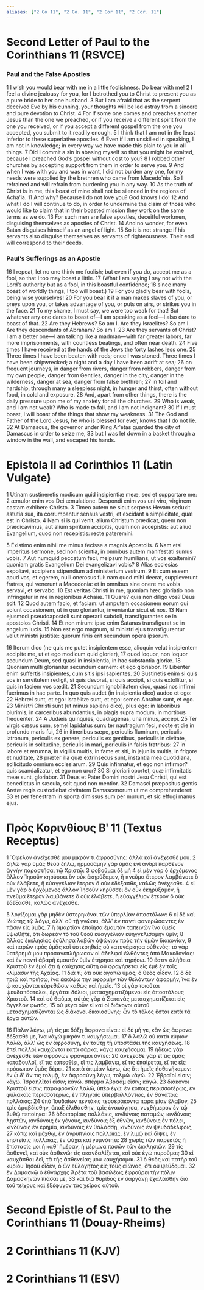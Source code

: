 ```yaml
---
aliases: ["2 Co 11", "2 Co. 11", "2 Cor 11", "2 Cor. 11"]
---
```



# Second Letter of Paul to the Corinthians 11 (RSVCE)

### Paul and the False Apostles
1 I wish you would bear with me in a little foolishness. Do bear with me!
2 I feel a divine jealousy for you, for I betrothed you to Christ to present you as a pure bride to her one husband.
3 But I am afraid that as the serpent deceived Eve by his cunning, your thoughts will be led astray from a sincere and pure devotion to Christ.
4 For if some one comes and preaches another Jesus than the one we preached, or if you receive a different spirit from the one you received, or if you accept a different gospel from the one you accepted, you submit to it readily enough.
5 I think that I am not in the least inferior to these superlative apostles.
6 Even if I am unskilled in speaking, I am not in knowledge; in every way we have made this plain to you in all things.
7 Did I commit a sin in abasing myself so that you might be exalted, because I preached God’s gospel without cost to you?
8 I robbed other churches by accepting support from them in order to serve you.
9 And when I was with you and was in want, I did not burden any one, for my needs were supplied by the brethren who came from Macedoʹnia. So I refrained and will refrain from burdening you in any way.
10 As the truth of Christ is in me, this boast of mine shall not be silenced in the regions of Achaʹia.
11 And why? Because I do not love you? God knows I do!
12 And what I do I will continue to do, in order to undermine the claim of those who would like to claim that in their boasted mission they work on the same terms as we do.
13 For such men are false apostles, deceitful workmen, disguising themselves as apostles of Christ.
14 And no wonder, for even Satan disguises himself as an angel of light.
15 So it is not strange if his servants also disguise themselves as servants of righteousness. Their end will correspond to their deeds.
### Paul’s Sufferings as an Apostle
16 I repeat, let no one think me foolish; but even if you do, accept me as a fool, so that I too may boast a little.
17 (What I am saying I say not with the Lord’s authority but as a fool, in this boastful confidence;
18 since many boast of worldly things, I too will boast.)
19 For you gladly bear with fools, being wise yourselves!
20 For you bear it if a man makes slaves of you, or preys upon you, or takes advantage of you, or puts on airs, or strikes you in the face.
21 To my shame, I must say, we were too weak for that! But whatever any one dares to boast of—I am speaking as a fool—I also dare to boast of that.
22 Are they Hebrews? So am I. Are they Israelites? So am I. Are they descendants of Abraham? So am I.
23 Are they servants of Christ? I am a better one—I am talking like a madman—with far greater labors, far more imprisonments, with countless beatings, and often near death.
24 Five times I have received at the hands of the Jews the forty lashes less one.
25 Three times I have been beaten with rods; once I was stoned. Three times I have been shipwrecked; a night and a day I have been adrift at sea;
26 on frequent journeys, in danger from rivers, danger from robbers, danger from my own people, danger from Gentiles, danger in the city, danger in the wilderness, danger at sea, danger from false brethren;
27 in toil and hardship, through many a sleepless night, in hunger and thirst, often without food, in cold and exposure.
28 And, apart from other things, there is the daily pressure upon me of my anxiety for all the churches.
29 Who is weak, and I am not weak? Who is made to fall, and I am not indignant?
30 If I must boast, I will boast of the things that show my weakness.
31 The God and Father of the Lord Jesus, he who is blessed for ever, knows that I do not lie.
32 At Damascus, the governor under King Arʹetas guarded the city of Damascus in order to seize me,
33 but I was let down in a basket through a window in the wall, and escaped his hands.


# Epistola II ad Corinthios 11 (Latin Vulgate)

1 Utinam sustineretis modicum quid insipientiæ meæ, sed et supportare me:
2 æmulor enim vos Dei æmulatione. Despondi enim vos uni viro, virginem castam exhibere Christo.
3 Timeo autem ne sicut serpens Hevam seduxit astutia sua, ita corrumpantur sensus vestri, et excidant a simplicitate, quæ est in Christo.
4 Nam si is qui venit, alium Christum prædicat, quem non prædicavimus, aut alium spiritum accipitis, quem non accepistis: aut aliud Evangelium, quod non recepistis: recte pateremini.

5 Existimo enim nihil me minus fecisse a magnis Apostolis.
6 Nam etsi imperitus sermone, sed non scientia, in omnibus autem manifestati sumus vobis.
7 Aut numquid peccatum feci, meipsum humilians, ut vos exaltemini? quoniam gratis Evangelium Dei evangelizavi vobis?
8 Alias ecclesias expoliavi, accipiens stipendium ad ministerium vestrum.
9 Et cum essem apud vos, et egerem, nulli onerosus fui: nam quod mihi deerat, suppleverunt fratres, qui venerunt a Macedonia: et in omnibus sine onere me vobis servavi, et servabo.
10 Est veritas Christi in me, quoniam hæc gloriatio non infringetur in me in regionibus Achaiæ.
11 Quare? quia non diligo vos? Deus scit.
12 Quod autem facio, et faciam: ut amputem occasionem eorum qui volunt occasionem, ut in quo gloriantur, inveniantur sicut et nos.
13 Nam ejusmodi pseudoapostoli sunt operarii subdoli, transfigurantes se in apostolos Christi.
14 Et non mirum: ipse enim Satanas transfigurat se in angelum lucis.
15 Non est ergo magnum, si ministri ejus transfigurentur velut ministri justitiæ: quorum finis erit secundum opera ipsorum.

16 Iterum dico (ne quis me putet insipientem esse, alioquin velut insipientem accipite me, ut et ego modicum quid glorier),
17 quod loquor, non loquor secundum Deum, sed quasi in insipientia, in hac substantia gloriæ.
18 Quoniam multi gloriantur secundum carnem: et ego gloriabor.
19 Libenter enim suffertis insipientes, cum sitis ipsi sapientes.
20 Sustinetis enim si quis vos in servitutem redigit, si quis devorat, si quis accipit, si quis extollitur, si quis in faciem vos cædit.
21 Secundum ignobilitatem dico, quasi nos infirmi fuerimus in hac parte. In quo quis audet (in insipientia dico) audeo et ego:
22 Hebræi sunt, et ego: Israëlitæ sunt, et ego: semen Abrahæ sunt, et ego.
23 Ministri Christi sunt (ut minus sapiens dico), plus ego: in laboribus plurimis, in carceribus abundantius, in plagis supra modum, in mortibus frequenter.
24 A Judæis quinquies, quadragenas, una minus, accepi.
25 Ter virgis cæsus sum, semel lapidatus sum: ter naufragium feci, nocte et die in profundo maris fui,
26 in itineribus sæpe, periculis fluminum, periculis latronum, periculis ex genere, periculis ex gentibus, periculis in civitate, periculis in solitudine, periculis in mari, periculis in falsis fratribus:
27 in labore et ærumna, in vigiliis multis, in fame et siti, in jejuniis multis, in frigore et nuditate,
28 præter illa quæ extrinsecus sunt, instantia mea quotidiana, sollicitudo omnium ecclesiarum.
29 Quis infirmatur, et ego non infirmor? quis scandalizatur, et ego non uror?
30 Si gloriari oportet, quæ infirmitatis meæ sunt, gloriabor.
31 Deus et Pater Domini nostri Jesu Christi, qui est benedictus in sæcula, scit quod non mentior.
32 Damasci præpositus gentis Aretæ regis custodiebat civitatem Damascenorum ut me comprehenderet:
33 et per fenestram in sporta dimissus sum per murum, et sic effugi manus ejus.


# Πρὸς Κορινθίους Βʹ 11 (Textus Receptus)

1 Ὄφελον ἀνείχεσθέ μου μικρόν τι ἀφροσύνης: ἀλλὰ καὶ ἀνέχεσθέ μου.
2 ζηλῶ γὰρ ὑμᾶς θεοῦ ζήλῳ, ἡρμοσάμην γὰρ ὑμᾶς ἑνὶ ἀνδρὶ παρθένον ἁγνὴν παραστῆσαι τῷ Χριστῷ:
3 φοβοῦμαι δὲ μή  4 εἰ μὲν γὰρ ὁ ἐρχόμενος ἄλλον Ἰησοῦν κηρύσσει ὃν οὐκ ἐκηρύξαμεν, ἢ πνεῦμα ἕτερον λαμβάνετε ὃ οὐκ ἐλάβετε, ἢ εὐαγγέλιον ἕτερον ὃ οὐκ ἐδέξασθε, καλῶς ἀνέχεσθε.
4 εἰ μὲν γὰρ ὁ ἐρχόμενος ἄλλον Ἰησοῦν κηρύσσει ὃν οὐκ ἐκηρύξαμεν, ἢ πνεῦμα ἕτερον λαμβάνετε ὃ οὐκ ἐλάβετε, ἢ εὐαγγέλιον ἕτερον ὃ οὐκ ἐδέξασθε, καλῶς ἀνέχεσθε.

5 λογίζομαι γὰρ μηδὲν ὑστερηκέναι τῶν ὑπερλίαν ἀποστόλων:
6 εἰ δὲ καὶ ἰδιώτης τῷ λόγῳ, ἀλλ' οὐ τῇ γνώσει, ἀλλ' ἐν παντὶ φανερώσαντες ἐν πᾶσιν εἰς ὑμᾶς.
7 ἢ ἁμαρτίαν ἐποίησα ἐμαυτὸν ταπεινῶν ἵνα ὑμεῖς ὑψωθῆτε, ὅτι δωρεὰν τὸ τοῦ θεοῦ εὐαγγέλιον εὐηγγελισάμην ὑμῖν;
8 ἄλλας ἐκκλησίας ἐσύλησα λαβὼν ὀψώνιον πρὸς τὴν ὑμῶν διακονίαν,
9 καὶ παρὼν πρὸς ὑμᾶς καὶ ὑστερηθεὶς οὐ κατενάρκησα οὐθενός: τὸ γὰρ ὑστέρημά μου προσανεπλήρωσαν οἱ ἀδελφοὶ ἐλθόντες ἀπὸ Μακεδονίας: καὶ ἐν παντὶ ἀβαρῆ ἐμαυτὸν ὑμῖν ἐτήρησα καὶ τηρήσω.
10 ἔστιν ἀλήθεια Χριστοῦ ἐν ἐμοὶ ὅτι ἡ καύχησις αὕτη οὐ φραγήσεται εἰς ἐμὲ ἐν τοῖς κλίμασιν τῆς Ἀχαΐας.
11 διὰ τί; ὅτι οὐκ ἀγαπῶ ὑμᾶς; ὁ θεὸς οἶδεν.
12 ὃ δὲ ποιῶ καὶ ποιήσω, ἵνα ἐκκόψω τὴν ἀφορμὴν τῶν θελόντων ἀφορμήν, ἵνα ἐν ᾧ καυχῶνται εὑρεθῶσιν καθὼς καὶ ἡμεῖς.
13 οἱ γὰρ τοιοῦτοι ψευδαπόστολοι, ἐργάται δόλιοι, μετασχηματιζόμενοι εἰς ἀποστόλους Χριστοῦ.
14 καὶ οὐ θαῦμα, αὐτὸς γὰρ ὁ Σατανᾶς μετασχηματίζεται εἰς ἄγγελον φωτός.
15 οὐ μέγα οὖν εἰ καὶ οἱ διάκονοι αὐτοῦ μετασχηματίζονται ὡς διάκονοι δικαιοσύνης: ὧν τὸ τέλος ἔσται κατὰ τὰ ἔργα αὐτῶν.

16 Πάλιν λέγω, μή τίς με δόξῃ ἄφρονα εἶναι: εἰ δὲ μή γε, κἂν ὡς ἄφρονα δέξασθέ με, ἵνα κἀγὼ μικρόν τι καυχήσωμαι.
17 ὃ λαλῶ οὐ κατὰ κύριον λαλῶ, ἀλλ' ὡς ἐν ἀφροσύνῃ, ἐν ταύτῃ τῇ ὑποστάσει τῆς καυχήσεως.
18 ἐπεὶ πολλοὶ καυχῶνται κατὰ σάρκα, κἀγὼ καυχήσομαι.
19 ἡδέως γὰρ ἀνέχεσθε τῶν ἀφρόνων φρόνιμοι ὄντες:
20 ἀνέχεσθε γὰρ εἴ τις ὑμᾶς καταδουλοῖ, εἴ τις κατεσθίει, εἴ τις λαμβάνει, εἴ τις ἐπαίρεται, εἴ τις εἰς πρόσωπον ὑμᾶς δέρει.
21 κατὰ ἀτιμίαν λέγω, ὡς ὅτι ἡμεῖς ἠσθενήκαμεν: ἐν ᾧ δ' ἄν τις τολμᾷ, ἐν ἀφροσύνῃ λέγω, τολμῶ κἀγώ.
22 Ἑβραῖοί εἰσιν; κἀγώ. Ἰσραηλῖταί εἰσιν; κἀγώ. σπέρμα Ἀβραάμ εἰσιν; κἀγώ.
23 διάκονοι Χριστοῦ εἰσιν; παραφρονῶν λαλῶ, ὑπὲρ ἐγώ: ἐν κόποις περισσοτέρως, ἐν φυλακαῖς περισσοτέρως, ἐν πληγαῖς ὑπερβαλλόντως, ἐν θανάτοις πολλάκις:
24 ὑπὸ Ἰουδαίων πεντάκις τεσσεράκοντα παρὰ μίαν ἔλαβον,
25 τρὶς ἐραβδίσθην, ἅπαξ ἐλιθάσθην, τρὶς ἐναυάγησα, νυχθήμερον ἐν τῷ βυθῷ πεποίηκα:
26 ὁδοιπορίαις πολλάκις, κινδύνοις ποταμῶν, κινδύνοις λῃστῶν, κινδύνοις ἐκ γένους, κινδύνοις ἐξ ἐθνῶν, κινδύνοις ἐν πόλει, κινδύνοις ἐν ἐρημίᾳ, κινδύνοις ἐν θαλάσσῃ, κινδύνοις ἐν ψευδαδέλφοις,
27 κόπῳ καὶ μόχθῳ, ἐν ἀγρυπνίαις πολλάκις, ἐν λιμῷ καὶ δίψει, ἐν νηστείαις πολλάκις, ἐν ψύχει καὶ γυμνότητι:
28 χωρὶς τῶν παρεκτὸς ἡ ἐπίστασίς μοι ἡ καθ' ἡμέραν, ἡ μέριμνα πασῶν τῶν ἐκκλησιῶν.
29 τίς ἀσθενεῖ, καὶ οὐκ ἀσθενῶ; τίς σκανδαλίζεται, καὶ οὐκ ἐγὼ πυροῦμαι;
30 εἰ καυχᾶσθαι δεῖ, τὰ τῆς ἀσθενείας μου καυχήσομαι.
31 ὁ θεὸς καὶ πατὴρ τοῦ κυρίου Ἰησοῦ οἶδεν, ὁ ὢν εὐλογητὸς εἰς τοὺς αἰῶνας, ὅτι οὐ ψεύδομαι.
32 ἐν Δαμασκῷ ὁ ἐθνάρχης Ἁρέτα τοῦ βασιλέως ἐφρούρει τὴν πόλιν Δαμασκηνῶν πιάσαι με,
33 καὶ διὰ θυρίδος ἐν σαργάνῃ ἐχαλάσθην διὰ τοῦ τείχους καὶ ἐξέφυγον τὰς χεῖρας αὐτοῦ.


# Second Epistle of St. Paul to the Corinthians 11 (Douay-Rheims)


# 2 Corinthians 11 (KJV)


# 2 Corinthians 11 (ESV)

